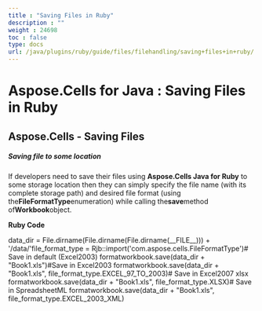 ```yaml
---
title : "Saving Files in Ruby" 
description : "" 
weight : 24698 
toc : false
type: docs
url: /java/plugins/ruby/guide/files/filehandling/saving+files+in+ruby/
---
```


# Aspose.Cells for Java : Saving Files in Ruby


## Aspose.Cells - Saving Files

##### Saving file to some location

If developers need to save their files using **Aspose.Cells Java for Ruby** to some storage location then they can simply specify the file name (with its complete storage path) and desired file format (using the**FileFormatType**enumeration) while calling the**save**method of**Workbook**object.

**Ruby Code**

data\_dir = File.dirname(File.dirname(File.dirname(\_\_FILE\_\_))) + '/data/'file\_format\_type = Rjb::import('com.aspose.cells.FileFormatType')# Save in default (Excel2003) formatworkbook.save(data\_dir + "Book1.xls")#Save in Excel2003 formatworkbook.save(data\_dir + "Book1.xls", file\_format\_type.EXCEL\_97\_TO\_2003)# Save in Excel2007 xlsx formatworkbook.save(data\_dir + "Book1.xls", file\_format\_type.XLSX)# Save in SpreadsheetML formatworkbook.save(data\_dir + "Book1.xls", file\_format\_type.EXCEL\_2003\_XML)

